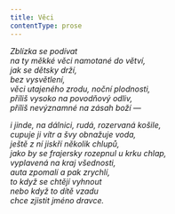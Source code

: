 ```yaml
---
title: Věci
contentType: prose
---
```


<section>

_Zblízka se podívat  
na ty měkké věci namotané do větví,  
jak se dětsky drží,  
bez vysvětlení,  
věci utajeného zrodu, noční plodnosti,  
příliš vysoko na povodňový odliv,  
příliš nevýznamné na zásah boží —_

</section>

<section>

_i jinde, na dálnici, rudá, rozervaná košile,  
cupuje ji vítr a švy obnažuje voda,  
ještě z ní jiskří několik chlupů,  
jako by se frajersky rozepnul u krku chlap,  
vyplavená na kraj všednosti,  
auta zpomalí a pak zrychlí,  
to když se chtějí vyhnout  
nebo když to dítě vzadu  
chce zjistit jméno dravce._

</section>
